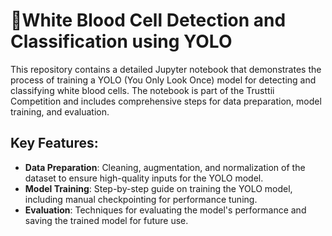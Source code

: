 # 🧠White Blood Cell Detection and Classification using YOLO

This repository contains a detailed Jupyter notebook that demonstrates the process of training a YOLO (You Only Look Once) model for detecting and classifying white blood cells. The notebook is part of the Trusttii Competition and includes comprehensive steps for data preparation, model training, and evaluation.

## Key Features:

- **Data Preparation**: Cleaning, augmentation, and normalization of the dataset to ensure high-quality inputs for the YOLO model.
- **Model Training**: Step-by-step guide on training the YOLO model, including manual checkpointing for performance tuning.
- **Evaluation**: Techniques for evaluating the model's performance and saving the trained model for future use.
